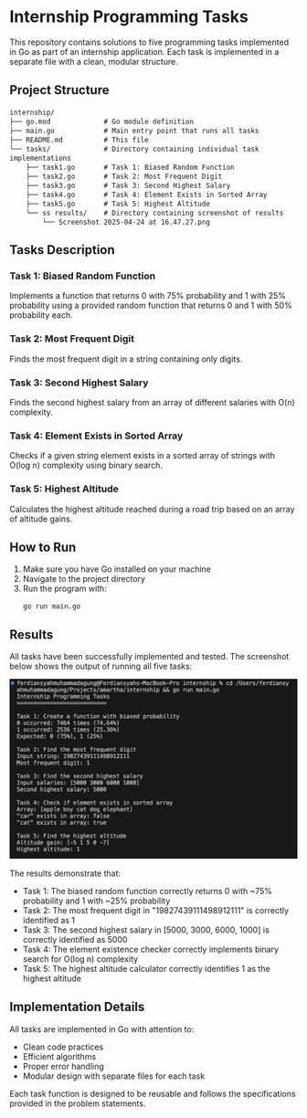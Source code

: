 # Internship Programming Tasks

This repository contains solutions to five programming tasks implemented in Go as part of an internship application. Each task is implemented in a separate file with a clean, modular structure.

## Project Structure

```
internship/
├── go.mod             # Go module definition
├── main.go            # Main entry point that runs all tasks
├── README.md          # This file
└── tasks/             # Directory containing individual task implementations
    ├── task1.go       # Task 1: Biased Random Function
    ├── task2.go       # Task 2: Most Frequent Digit
    ├── task3.go       # Task 3: Second Highest Salary
    ├── task4.go       # Task 4: Element Exists in Sorted Array 
    ├── task5.go       # Task 5: Highest Altitude
    └── ss results/    # Directory containing screenshot of results
        └── Screenshot 2025-04-24 at 16.47.27.png
```

## Tasks Description

### Task 1: Biased Random Function
Implements a function that returns 0 with 75% probability and 1 with 25% probability using a provided random function that returns 0 and 1 with 50% probability each.

### Task 2: Most Frequent Digit
Finds the most frequent digit in a string containing only digits.

### Task 3: Second Highest Salary
Finds the second highest salary from an array of different salaries with O(n) complexity.

### Task 4: Element Exists in Sorted Array
Checks if a given string element exists in a sorted array of strings with O(log n) complexity using binary search.

### Task 5: Highest Altitude
Calculates the highest altitude reached during a road trip based on an array of altitude gains.

## How to Run

1. Make sure you have Go installed on your machine
2. Navigate to the project directory
3. Run the program with:
   ```
   go run main.go
   ```

## Results

All tasks have been successfully implemented and tested. The screenshot below shows the output of running all five tasks:

![Task Results](tasks/ss%20results/Screenshot%202025-04-24%20at%2016.47.27.png)

The results demonstrate that:
- Task 1: The biased random function correctly returns 0 with ~75% probability and 1 with ~25% probability
- Task 2: The most frequent digit in "19827439111498912111" is correctly identified as 1
- Task 3: The second highest salary in [5000, 3000, 6000, 1000] is correctly identified as 5000
- Task 4: The element existence checker correctly implements binary search for O(log n) complexity
- Task 5: The highest altitude calculator correctly identifies 1 as the highest altitude

## Implementation Details

All tasks are implemented in Go with attention to:
- Clean code practices
- Efficient algorithms
- Proper error handling
- Modular design with separate files for each task

Each task function is designed to be reusable and follows the specifications provided in the problem statements.